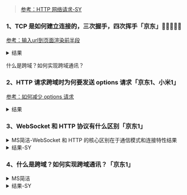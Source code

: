 

> [参考：HTTP 网络请求-SY](https://www.mianshipai.com/docs/first-exam/HTTP.html#tcp-%E6%98%AF%E5%A6%82%E4%BD%95%E5%BB%BA%E7%AB%8B%E8%BF%9E%E6%8E%A5%E7%9A%84-%E4%B8%89%E6%AC%A1%E6%8F%A1%E6%89%8B-%E5%9B%9B%E6%AC%A1%E6%8C%A5%E6%89%8B) 



### 1、TCP 是如何建立连接的，三次握手，四次挥手「京东」🌟🌟🌟🌟🌟

[参考：输入url到页面渲染前半段](https://juejin.cn/post/7350107540327022601) 

<details>
  <summary>结果</summary>

数据传输前必须先建立连接->三次握手：
* 客户端向服务端发送建立连接请求，客户端进入 SYN-SEND 状态
* 服务端收到建立连接请求后，向客户端发送一个应答，服务端进入 SYN-RECEIVED 状态
* 客户端接收到应答后，向服务端发送确认接收到应答，客户端进入 ESTABLISHED 状态

传输结束后需断开连接->四次挥手：
* 客户端向服务端发送断开连接请求
* 服务端收到断开连接请求后，告诉应用层去释放 tcp 连接
* 服务端向客户端发送最后一个数据包 FINBIT ，服务端进入 LAST-ACK 状态
* 客户端收到服务端的断开连接请求后，向服务端确认应答

三次握手四次挥手，客户端都是主动方，服务端都是被动方。在状态方面：三次握手的客户端和服务端都是由原来的 closed 变为 established，四次挥手的客户端和服务端都是由原来的 established 变为 closed。

结合前端场景的补充：
> 前端的 HTTP 请求（如 fetch、axios 调用）本质是 “先通过三次握手建立 TCP 连接，再传输 HTTP 数据，最后四次挥手断开”（短连接场景）。
为了优化性能，HTTP/1.1 默认启用 Keep-Alive 长连接，减少频繁三次握手 / 四次挥手的开销，让多个请求复用同一个 TCP 连接（这也是前端性能优化中 “减少连接建立成本” 的核心逻辑）。


</details>



什么是跨域？如何实现跨域通讯？


### 2、HTTP 请求跨域时为何要发送 options 请求「京东1、小米1」


 [参考：如何减少 options 请求](https://juejin.cn/post/7403185402347159588) 

 <details>
  <summary>结果</summary>

> MS简单版回答
* *跨域时的OPTIONS请求是浏览器的 “预检请求”，属于CORS机制：
* 仅仅针对 “非简单请求”（如PUT方法、Content-Type: application/json等）；
* 作用是提前向服务器确认 “是否允许该请求的方法、头部”，避免不安全的跨域操作对服务器产生副作用；
* 服务器允许后才会发送实际请求，是浏览器对跨域安全的一种保护机制。

#### 触发条件：

* 使用非简单请求方法：除 GET、POST、HEAD 之外的方法
* 使用非简单请求头：除 Accept、Accept-Language、Content-Language、Content-Type 之外的请求头
* Content-Type 不是以下之一：
  * application/x-www-form-urlencoded
  * multipart/form-data
  * text/plain

#### 工作流程：

浏览器发送 OPTIONS 预检请求，包含：

Origin：请求来源
Access-Control-Request-Method：实际请求使用的方法
Access-Control-Request-Headers：实际请求使用的请求头
服务器响应预检请求，返回：

Access-Control-Allow-Origin：允许的源
Access-Control-Allow-Methods：允许的方法
Access-Control-Allow-Headers：允许的请求头
Access-Control-Max-Age：预检请求的缓存时间
如果预检通过，浏览器才会发送实际请求

#### 优化建议：

尽可能使用简单请求，避免触发预检
合理设置 Access-Control-Max-Age 缓存预检结果
服务端正确配置 CORS 响应头

</details>


### 3、WebSocket 和 HTTP 协议有什么区别「京东1」


 <details>
  <summary>MS简洁-WebSocket 和 HTTP 的核心区别在于通信模式和连接特性结果</summary>

WebSocket 和 HTTP 的核心区别在于通信模式和连接特性：
* HTTP 是 “请求 - 响应” 的单向协议，无状态，适合非实时场景；
* WebSocket 是 “全双工” 的双向协议，有状态且持久连接，适合实时通信；
* 前者依赖客户端主动请求，后者支持双方主动推送，各自解决不同场景的需求。

</details>


 <details>
  <summary>结果-SY</summary>

WebSocket 和 HTTP 的主要区别：

#### 连接特性

HTTP 是短连接：每次请求都需要建立新的 TCP 连接（除非使用 keep-alive）
WebSocket 是持久化的长连接：只需要一次握手，后续可以持续通信

#### 通信方式

HTTP 是单向通信：客户端请求，服务器响应
WebSocket 是双向通信：客户端和服务器都可以主动发送数据

#### 数据格式

HTTP 每次请求都要带完整的 HTTP 头
WebSocket 第一次握手完成后，后续数据传输只需要很小的头部

#### 应用场景

HTTP 适合一次性的数据交互
WebSocket 适合实时性要求高的场景，如：实时聊天、游戏实时数据、实时协作文档

#### 性能

WebSocket 的性能和效率通常优于 HTTP 轮询
WebSocket 可以更好地节省服务器资源和带宽

#### 支持性

HTTP 被所有浏览器支持
WebSocket 需要浏览器支持（现代浏览器普遍已支持）


</details>



### 4、什么是跨域？如何实现跨域通讯？「京东1」


<details>
  <summary>MS简洁</summary>

  跨域是浏览器同源策略（协议、域名、端口需一致）导致的限制，目的是保障安全；

  实现跨域的核心方案：
  > 现代项目首选CORS（服务器设置响应头，支持所有请求类型）；
  > 兼容性需求用JSONP（仅支持 GET，依赖 script 标签）；
  > 开发环境用代理服务器（webpack/Vite 代理转发）；
  > 页面间通讯用postMessage（iframe 或多窗口场景）。
</details>


 <details>
  <summary>结果-SY</summary>
> 跨域是指浏览器的同源策略限制，当前域名的 JavaScript 代码试图访问其他域名下的资源时会受到限制。

同源的定义：

协议相同（http/https）
域名相同
端口相同


#### 跨域解决方案：

##### CORS（跨域资源共享）
服务器设置 Access-Control-Allow-Origin 等响应头
可以配置允许的请求方法、请求头、是否允许携带认证信息等
最常用的跨域解决方案

##### JSONP
利用 <script> 标签不受同源策略限制的特点
只支持 GET 请求
需要服务器配合返回 JavaScript 代码

##### 代理服务器
开发环境：webpack-dev-server、vite 等的 proxy 配置
生产环境：Nginx 反向代理

postMessage

HTML5 标准中的 API
用于不同窗口间的跨域通信
可以在父子页面（iframe）或者多窗口间通信

##### WebSocket

建立在 TCP 之上的协议
天然支持跨域
适合需要实时通信的场景
document.domain（已废弃）

仅适用于主域名相同的情况
将子域和主域的 document.domain 设为相同的主域

##### 最佳实践：

优先使用 CORS，配置得当的情况下最安全
需要兼容旧浏览器时可以考虑 JSONP
开发环境优先使用代理服务器
特殊场景（如页面通信）可以考虑 postMessage
需要实时通信时使用 WebSocket

</details>


### 5、在网络层面可做哪些性能优化？「京东1」

[聊一聊前端性能优化](https://juejin.cn/post/7362080157237116978)

 <details>
  <summary>MS简洁</summary>

网络层面优化的核心是 “少请求、小体积、快连接、多复用”：

减少请求：合并资源、懒加载、精灵图；
减小体积：压缩（Gzip/Brotli）、图片用 WebP、代码精简；
优化连接：复用连接（HTTP/2/3）、CDN、预连接；
利用缓存：强缓存 + 协商缓存、哈希更新策略。
</details>


 <details>
  <summary>结果-SY</summary>

##### 减少请求数量

合并文件（CSS/JS 打包）
雪碧图（CSS Sprites）
图片懒加载
按需加载/异步加载
合理使用缓存

##### 减小资源体积

代码压缩（minify）
Gzip/Brotli 压缩
图片优化（压缩、webp格式）
Tree Shaking
代码分割（Code Splitting）

##### CDN 优化

使用 CDN 分发静态资源
合理设置 CDN 缓存
选择合适的 CDN 节点
配置 CDN 预热和刷新策略

##### HTTP 优化

使用 HTTP/2 多路复用
开启 Keep-Alive
合理设置缓存策略
DNS 预解析（dns-prefetch）
预连接（preconnect）
预加载（prefetch/preload）

##### 资源加载优化

关键资源优先加载
非关键资源延迟加载
内联关键 CSS/JS
异步加载非关键 JS（async/defer）
优化资源加载顺序

##### 接口优化

接口合并
GraphQL 按需查询
数据缓存
避免重复请求
设置合理的超时时间
监控和分析

##### 性能监控
错误监控
用户体验监控
性能数据分析
持续优化

</details>


### 6、从输入url到渲染页面的整个过程？「京东1」

[聊一聊前端性能优化](https://juejin.cn/post/7362080157237116978)

 <details>
  <summary>MS简洁</summary>
整个过程可分为 “网络请求阶段” 和 “页面渲染阶段” 两大块，具体包括：
输入处理 → DNS 解析 → 建立连接 → 发送请求 → 接收响应 → 页面渲染

总结（简洁版）
从输入 URL 到渲染页面，核心流程是：
域名解析为 IP（DNS）；
建立 TCP（HTTPS 加 TLS）连接；
发送 HTTP 请求并接收响应；
解析 HTML 生成 DOM、解析 CSS 生成 CSSOM，结合为渲染树；
经过布局、绘制、合成，最终呈现页面。
这个过程涉及网络传输、资源解析和渲染优化，体现了浏览器从 “获取数据” 到 “可视化展示” 的完整工作流。


----------


#### 详细步骤（分阶段展开）
1. 输入处理（用户输入 URL）
浏览器首先判断输入内容：若为 “关键词”（如 “前端面试题”），则调用默认搜索引擎搜索；若为 “URL”（如https://www.example.com），则进入下一步。
浏览器会对 URL 进行校验（如补全协议，若输入www.example.com，自动补全为http://或https://）。

2. DNS 解析（域名→IP 地址）
浏览器需要将 “域名”（如www.example.com）转换为 “IP 地址”（如113.10.123.45），因为网络中实际通过 IP 定位服务器。
解析流程（缓存优先）：
浏览器缓存：检查自身缓存（如 Chrome 缓存 DNS 记录约 1 分钟），若有则直接使用；
操作系统缓存：浏览器缓存未命中时，查询操作系统 hosts 文件或系统 DNS 缓存；
路由器缓存：若前两步无结果，请求路由器缓存（家用路由器通常会缓存常用域名）；
DNS 服务器查询：向
本地 DNS 服务器（如电信 / 联通提供的 DNS）请求解析，若仍无结果，本地 DNS 会逐层向上查询（根域名服务器→顶级域名服务器→权威域名服务器），最终返回 IP。
优化点：DNS 缓存减少重复解析耗时；DNS 负载均衡（如 CDN 通过 DNS 返回离用户最近的节点 IP）。

3. 建立连接（TCP 握手 + HTTPS 加密）
获取 IP 后，浏览器与服务器建立网络连接，基于 TCP 协议（HTTP/1.1/2）或 QUIC 协议（HTTP/3）：
TCP 三次握手（HTTP/1.1/2）：
客户端发送SYN包（请求建立连接）；
服务器返回SYN+ACK包（同意连接）；
客户端发送ACK包（确认连接），连接建立。
HTTPS 额外步骤（TLS 握手）：
若 URL 是https，需在 TCP 连接基础上完成 TLS 加密：
客户端发送支持的加密套件，服务器返回证书（含公钥）；
客户端验证证书有效性（通过 CA 机构），生成随机密钥并用服务器公钥加密发送；
服务器用私钥解密，双方基于随机密钥生成会话密钥，后续数据用对称加密传输（更高效）。

4. 发送 HTTP 请求
连接建立后，浏览器向服务器发送 HTTP 请求（请求报文包含三部分）：
请求行：Method URL Version（如GET /index.html HTTP/1.1）；
请求头：携带浏览器信息（User-Agent）、缓存标识（If-None-Match）、Cookie 等（如Cookie: uid=123）；
请求体：POST 请求时携带数据（如表单参数），GET 请求无请求体。

5. 服务器处理并返回响应
服务器接收请求后，按逻辑处理（如查询数据库、拼接页面），返回 HTTP 响应（响应报文包含三部分）：
响应行：Version StatusCode Reason（如HTTP/1.1 200 OK）；
响应头：携带资源类型（Content-Type: text/html）、缓存策略（Cache-Control: max-age=3600）、压缩方式（Content-Encoding: gzip）等；
响应体：实际资源内容（如 HTML、CSS、JS 代码，或 JSON 数据）。

6. 页面渲染（核心前端环节）
浏览器接收响应后，若响应体是 HTML，开始渲染页面，核心步骤为：
DOM 构建 → CSSOM 构建 → 渲染树生成 → 布局 → 绘制 → 合成
① 构建 DOM 树（HTML→DOM）：
浏览器解析 HTML 字符串，按标签嵌套关系生成 “文档对象模型”（DOM 树），每个标签对应一个节点（如<div>→div节点）。
阻塞点：JS 会阻塞 DOM 解析（因为document.write()等操作可能修改 DOM），若 JS 在<head>且无async/defer，会暂停 DOM 解析，等待 JS 下载并执行完成后再继续。
② 构建 CSSOM 树（CSS→CSSOM）：
浏览器解析 CSS（包括内联样式、<style>标签、外部 CSS），生成 “CSS 对象模型”（CSSOM 树），记录每个节点的样式规则（如div { color: red }）。
阻塞点：CSS 会阻塞渲染（需与 DOM 结合生成渲染树），且会阻塞 JS 执行（JS 可能操作样式，需等待 CSSOM 就绪）。
③ 生成渲染树（Render Tree）：
结合 DOM 树和 CSSOM 树，过滤不可见节点（如display: none的元素、<head>标签），保留可见节点及其样式，形成渲染树（仅包含需要显示的内容）。
④ 布局（Layout/Reflow）：
根据渲染树计算每个节点的 “几何信息”（位置、宽高、边距等），确定节点在页面中的具体位置（如div左上角坐标(10px, 20px)，宽200px）。
触发场景：DOM 结构修改（如新增节点）、样式修改（如width变化）、窗口大小变化等，会导致布局重新计算（性能消耗较高）。
⑤ 绘制（Paint）：
按布局结果，将节点的样式 “绘制” 到屏幕上（如填充颜色、绘制文字、渲染图片），生成像素信息。
触发场景：样式修改不影响布局时（如color、background变化），仅触发绘制（性能消耗低于布局）。
⑥ 合成（Composite）：
浏览器将页面分为多个 “图层”（如视频层、动画层），分别绘制后合并成最终屏幕图像（减少重绘范围，提升性能）。
优化点：通过will-change: transform等属性提示浏览器创建独立图层，避免动画时整个页面重绘。
#### 补充细节（面试加分点）
缓存的影响：若请求的资源命中强缓存（Cache-Control），浏览器直接使用本地缓存，跳过网络请求；
HTTP/2 的优化：多路复用（同一连接并行传输多个资源）、头部压缩，减少连接开销；
回流与重绘：布局（回流）比绘制（重绘）更耗时，开发中应避免频繁修改宽高、位置等属性。

</details>